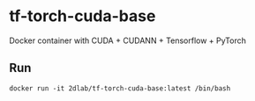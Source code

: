 # tf-torch-cuda-base
Docker container with CUDA + CUDANN + Tensorflow + PyTorch
## Run
`docker run -it 2dlab/tf-torch-cuda-base:latest /bin/bash`
